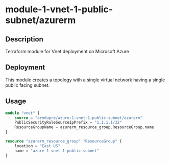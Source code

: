 # module-1-vnet-1-public-subnet/azurerm

## Description
Terraform module for Vnet deployment on Microsoft Azure

## Deployment
This module creates a topology with a single virtual network having a single public facing subnet.

## Usage
```tf
module "vnet" {
    source = "armdupre/azure-1-vnet-1-public-subnet/azurerm"
    PublicSecurityRuleSourceIpPrefix = "1.1.1.1/32"
    ResourceGroupName = azurerm_resource_group.ResourceGroup.name
}

resource "azurerm_resource_group" "ResourceGroup" {
    location = "East US"
    name = "azure-1-vnet-1-public-subnet"
}
```
